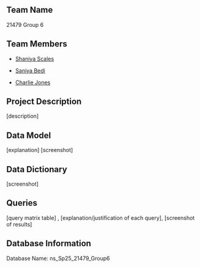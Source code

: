 ## Team Name
21479 Group 6


## Team Members

- [Shaniya Scales](https://www.github.com/shaniyas)

- [Saniya Bedi](https://github.com/Saniya-Bedi)

- [Charlie Jones]()

## Project Description
[description]

## Data Model
[explanation] [screenshot]

## Data Dictionary
[screenshot]

## Queries
[query matrix table] , [explanation/justification of each query], [screenshot of results]

## Database Information
Database Name: ns_Sp25_21479_Group6
